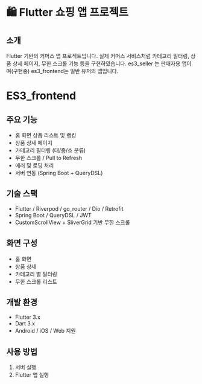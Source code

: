 # 🛍️ Flutter 쇼핑 앱 프로젝트

## 소개
Flutter 기반의 커머스 앱 프로젝트입니다. 실제 커머스 서비스처럼 카테고리 필터링, 상품 상세 페이지, 무한 스크롤 기능 등을 구현하였습니다.
es3_seller 는 판매자용 앱이며(구현중) es3_frontend는 일반 유저의 앱입니다.

# ES3_frontend
## 주요 기능
- 홈 화면 상품 리스트 및 랭킹
- 상품 상세 페이지
- 카테고리 필터링 (대/중/소 분류)
- 무한 스크롤 / Pull to Refresh
- 에러 및 로딩 처리
- 서버 연동 (Spring Boot + QueryDSL)

## 기술 스택
- Flutter / Riverpod / go_router / Dio / Retrofit
- Spring Boot / QueryDSL / JWT
- CustomScrollView + SliverGrid 기반 무한 스크롤

## 화면 구성
- 홈 화면
- 상품 상세
- 카테고리 별 필터링
- 무한 스크롤 리스트

## 개발 환경
- Flutter 3.x
- Dart 3.x
- Android / iOS / Web 지원

## 사용 방법
1. 서버 실행
2. Flutter 앱 실행
